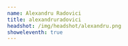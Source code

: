 ```yaml
---
name: Alexandru Radovici
title: alexandruradovici
headshot: /img/headshot/alexandru.png
showeleventh: true
---
```

